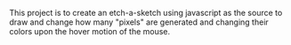 This project is to create an etch-a-sketch using javascript as the source to draw and change how many "pixels" are generated and changing their colors upon the hover motion of the mouse.

